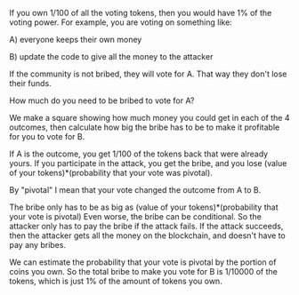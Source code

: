 If you own 1/100 of all the voting tokens, then you would have 1% of the voting power.
For example, you are voting on something like:

A) everyone keeps their own money

B) update the code to give all the money to the attacker

If the community is not bribed, they will vote for A. That way they don't lose their funds.

How much do you need to be bribed to vote for A?

We make a square showing how much money you could get in each of the 4 outcomes, then calculate how big the bribe has to be to make it profitable for you to vote for B.

If A is the outcome, you get 1/100 of the tokens back that were already yours.
If you participate in the attack, you get the bribe, and you lose (value of your tokens)*(probability that your vote was pivotal).

By "pivotal" I mean that your vote changed the outcome from A to B.

The bribe only has to be as big as (value of your tokens)*(probability that your vote is pivotal)
Even worse, the bribe can be conditional. So the attacker only has to pay the bribe if the attack fails.
If the attack succeeds, then the attacker gets all the money on the blockchain, and doesn't have to pay any bribes.

We can estimate the probability that your vote is pivotal by the portion of coins you own. So the total bribe to make you vote for B is 1/10000 of the tokens, which is just 1% of the amount of tokens you own.